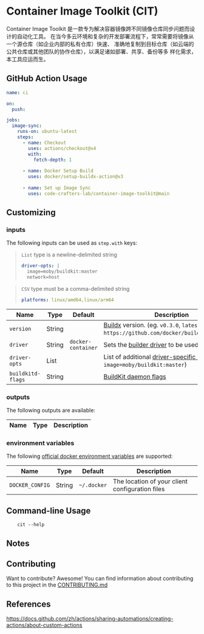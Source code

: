 # Container Image Toolkit (CIT)
Container Image Toolkit 是一款专为解决容器镜像跨不同镜像仓库同步问题而设计的自动化工具。
在当今多云环境和复杂的开发部署流程下，常常需要将镜像从一个源仓库（如企业内部的私有仓库）快速、
准确地复制到目标仓库（如云端的公共仓库或其他团队的协作仓库），以满足诸如部署、共享、备份等多
样化需求，本工具应运而生。

## GitHub Action Usage

```yaml
name: ci

on:
  push:

jobs:
  image-sync:
    runs-on: ubuntu-latest
    steps:
      - name: Checkout
        uses: actions/checkout@v4
        with:
          fetch-depth: 1
          
      - name: Docker Setup Build
        uses: docker/setup-buildx-action@v3
        
      - name: Set up Image Sync
        uses: code-crafters-lab/container-image-toolkit@main
```

## Customizing

### inputs

The following inputs can be used as `step.with` keys:

> `List` type is a newline-delimited string
> ```yaml
> driver-opts: |
>   image=moby/buildkit:master
>   network=host
> ```

> `CSV` type must be a comma-delimited string
> ```yaml
> platforms: linux/amd64,linux/arm64
> ```

| Name                         | Type     | Default            | Description                                                                                                                                                                  |
|------------------------------|----------|--------------------|------------------------------------------------------------------------------------------------------------------------------------------------------------------------------|
| `version`                    | String   |                    | [Buildx](https://github.com/docker/buildx) version. (eg. `v0.3.0`, `latest`, `https://github.com/docker/buildx.git#master`)                                                  |
| `driver`                     | String   | `docker-container` | Sets the [builder driver](https://docs.docker.com/engine/reference/commandline/buildx_create/#driver) to be used                                                             |
| `driver-opts`                | List     |                    | List of additional [driver-specific options](https://docs.docker.com/engine/reference/commandline/buildx_create/#driver-opt) (eg. `image=moby/buildkit:master`)              |
| `buildkitd-flags`            | String   |                    | [BuildKit daemon flags](https://docs.docker.com/engine/reference/commandline/buildx_create/#buildkitd-flags)                                                                 |

### outputs

The following outputs are available:

| Name        | Type   | Description                                         |
|-------------|--------|-----------------------------------------------------|

### environment variables

The following [official docker environment variables](https://docs.docker.com/engine/reference/commandline/cli/#environment-variables) are supported:

| Name            | Type   | Default     | Description                                     |
|-----------------|--------|-------------|-------------------------------------------------|
| `DOCKER_CONFIG` | String | `~/.docker` | The location of your client configuration files |

## Command-line Usage

```shell
    cit --help
```

## Notes

## Contributing

Want to contribute? Awesome! You can find information about contributing to
this project in the [CONTRIBUTING.md](/.github/CONTRIBUTING.md)

## References
https://docs.github.com/zh/actions/sharing-automations/creating-actions/about-custom-actions